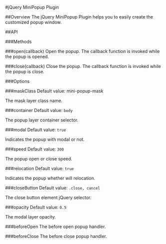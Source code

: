 #jQuery MiniPopup Plugin

##Overview
The jQuery MiniPopup Plugin helps you to easily create the customized popup window.
 
##API

###Methods

###open(callback)
Open the popup. The callback function is invoked while the popup is opened.

###close(callback)
Close the popup. The callback function is invoked while the popup is close.


###Options

###maskClass
Default value: mini-popup-mask

The mask layer class name.

###container
Default value: `body`

The popup layer container selector.

###modal
Default value: `true`

Indicates the popup with modal or not.

###speed
Default value: `300`

The popup open or close speed.

###relocation
Default value: `true`

Indicates the popup whether will relocation.

###closeButton
Default value: `.close, cancel`

The close button element jQuery selector.

###opacity
Default value: `0.5`

The modal layer opacity.

###beforeOpen
The before open popup handler.

###beforeClose
The before close popup handler.
